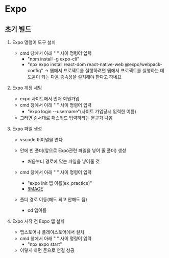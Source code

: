 # Expo

## 초기 빌드

1. Expo 명령어 도구 설치 
    - cmd 창에서 아래 " " 사이 명령어 입력
        - "npm install -g expo-cli"
        - "npx expo install react-dom react-native-web @expo/webpack-config"
            -> 웹에서 프로젝트를 실행하려면 웹에서 프로젝트를 실행하는 데 도움이 되는 다음 종속성을 설치해야 한다고 하네요

2. Expo 계정 세팅
    - expo 사이트에서 먼저 회원가입
    - cmd 창에서 아래 " " 사이 명령어 입력
        - "expo login --username"(사이트 가입당시 입력한 이름)
    - 그러면 순서대로 패스워드 입력하라는 문구가 나옴

3. Expo 파일 생성
    - vscode 터미널을 연다
    - 안에 빈 폴더(앞으로 Expo관련 파일을 넣어 줄 폴더) 생성
        - 처음부터 경로에 맞는 파일을 넣어줄 것
    - cmd 창에서 아래 " " 사이 명령어 입력
         - "expo init 앱 이름(ex_practice)"
         - [!IMAGE](./Picture/expo%20init.png)

    - 폴더 경로 이동(해도 되고 안해도 됨)
        - cd 앱이름

4. Expo 시작 전 Expo 앱 설치
    - 앱스토어나 플레이스토어에서 설치
    - cmd 창에서 아래 " " 사이 명령어 입력
        - "npx expo start"
    - 이렇게 하면 폰으로 연결 성공

